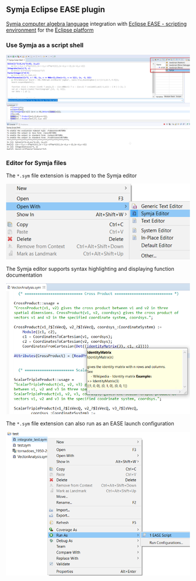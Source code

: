 ## Symja Eclipse EASE plugin
 
 
[Symja computer algebra language](https://github.com/axkr/symja_android_library) integration with [Eclipse EASE - scripting environment](https://www.eclipse.org/ease/) for the [Eclipse platform](https://www.eclipse.org/)
 
 ### Use Symja as a script shell
 
 ![Symja Script Shell](ease_symja1.png)
 
 ### Editor for Symja files
 
The `*.sym` file extension is mapped to the Symja editor

 ![Symja Editor with hoover info](ease_symja4.png)
 
The Symja editor supports syntax highlighting and displaying function documentation
 
 ![Symja Editor with hoover info](ease_symja2.png)
 
The `*.sym` file extension can also run as an EASE launch configuration

 ![Symja Editor with hoover info](ease_symja3.png)